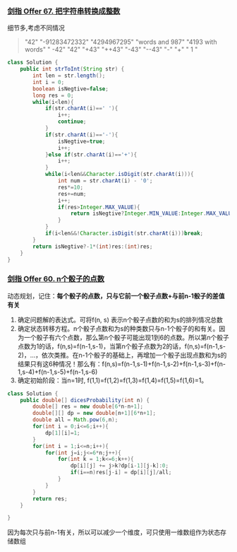 ### [剑指 Offer 67. 把字符串转换成整数](https://leetcode-cn.com/problems/ba-zi-fu-chuan-zhuan-huan-cheng-zheng-shu-lcof/)

细节多,考虑不同情况

> "42"
> "-91283472332"
> "4294967295"
> "words and 987"
> "4193 with words"
> "   -42"
> "42"
> "+43"
> "++43"
> "-43"
> "--43"
> "-"
> "+"
> "   1  "

```java
class Solution {
    public int strToInt(String str) {
        int len = str.length();
        int i = 0;
        boolean isNegtive=false;
        long res = 0;
        while(i<len){
            if(str.charAt(i)==' '){
                i++;
                continue;
            }
            if(str.charAt(i)=='-'){
                isNegtive=true;
                i++;
            }else if(str.charAt(i)=='+'){
                i++;
            }
            while(i<len&&Character.isDigit(str.charAt(i))){
                int num = str.charAt(i) - '0';
                res*=10;
                res+=num;
                i++;
                if(res>Integer.MAX_VALUE){
                    return isNegtive?Integer.MIN_VALUE:Integer.MAX_VALUE;
                }
            }
            if(i<len&&!Character.isDigit(str.charAt(i)))break;
        }
        return isNegtive?-1*(int)res:(int)res;
    }
}
```

### [剑指 Offer 60. n个骰子的点数](https://leetcode-cn.com/problems/nge-tou-zi-de-dian-shu-lcof/)

动态规划，记住：**每个骰子的点数，只与它前一个骰子点数+与前n-1骰子的差值有关**

1. 确定问题解的表达式。可将f(n, s) 表示n个骰子点数的和为s的排列情况总数 
2. 确定状态转移方程。n个骰子点数和为s的种类数只与n-1个骰子的和有关。因为一个骰子有六个点数，那么第n个骰子可能出现1到6的点数。所以第n个骰子点数为1的话，f(n,s)=f(n-1,s-1)，当第n个骰子点数为2的话，f(n,s)=f(n-1,s-2)，…，依次类推。在n-1个骰子的基础上，再增加一个骰子出现点数和为s的结果只有这6种情况！那么有：f(n,s)=f(n-1,s-1)+f(n-1,s-2)+f(n-1,s-3)+f(n-1,s-4)+f(n-1,s-5)+f(n-1,s-6) 
3. 确定初始阶段：当n=1时, f(1,1)=f(1,2)=f(1,3)=f(1,4)=f(1,5)=f(1,6)=1。

```java
class Solution {
    public double[] dicesProbability(int n) {
        double[] res = new double[6*n-n+1];
        double[][] dp = new double[n+1][6*n+1];
        double all = Math.pow(6,n);
        for(int i = 0;i<=6;i++){
            dp[1][i]=1;
        }
        for(int i = 1;i<=n;i++){
            for(int j=i;j<=6*n;j++){
                for(int k = 1;k<=6;k++){
                    dp[i][j] += j>k?dp[i-1][j-k]:0;
                    if(i==n)res[j-i] = dp[i][j]/all;
                }
            }
        }
        return res;
    }

}
```

因为每次只与前n-1有关，所以可以减少一个维度，可只使用一维数组作为状态存储数组